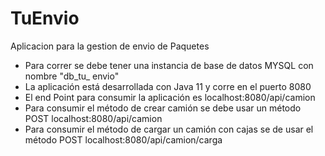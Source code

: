 # TuEnvio
Aplicacion para la gestion de envio de Paquetes

* Para correr se debe tener una instancia de base de datos MYSQL con nombre "db_tu_ envio"
* La aplicación está desarrollada con Java 11 y corre en el puerto 8080
* El end Point para consumir la aplicación es localhost:8080/api/camion
* Para consumir el método de crear camión se debe usar un método POST localhost:8080/api/camion
* Para consumir el método de cargar un camión con cajas se de usar el método POST localhost:8080/api/camion/carga
